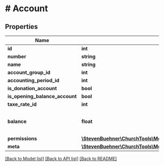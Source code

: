 # # Account

## Properties

Name | Type | Description | Notes
------------ | ------------- | ------------- | -------------
**id** | **int** |  | [optional]
**number** | **string** |  | [optional]
**name** | **string** |  | [optional]
**account_group_id** | **int** |  | [optional]
**accounting_period_id** | **int** |  | [optional]
**is_donation_account** | **bool** |  | [optional]
**is_opening_balance_account** | **bool** |  | [optional]
**taxe_rate_id** | **int** |  | [optional]
**balance** | **float** | Current balance of account in cent. | [optional]
**permissions** | [**\StevenBuehner\ChurchTools\Model\InlineResponse20044DataPermissions1**](InlineResponse20044DataPermissions1.md) |  | [optional]
**meta** | [**\StevenBuehner\ChurchTools\Model\EntityMetaData**](EntityMetaData.md) |  | [optional]

[[Back to Model list]](../../README.md#models) [[Back to API list]](../../README.md#endpoints) [[Back to README]](../../README.md)
